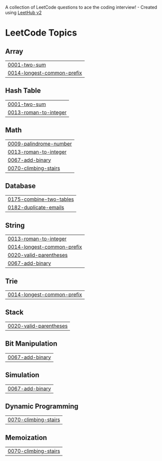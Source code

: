A collection of LeetCode questions to ace the coding interview! - Created using [LeetHub v2](https://github.com/arunbhardwaj/LeetHub-2.0)
<!---LeetCode Topics Start-->
# LeetCode Topics
## Array
|  |
| ------- |
| [0001-two-sum](https://github.com/MathanCoder10/Leetcode-Problems/tree/master/0001-two-sum) |
| [0014-longest-common-prefix](https://github.com/MathanCoder10/Leetcode-Problems/tree/master/0014-longest-common-prefix) |
## Hash Table
|  |
| ------- |
| [0001-two-sum](https://github.com/MathanCoder10/Leetcode-Problems/tree/master/0001-two-sum) |
| [0013-roman-to-integer](https://github.com/MathanCoder10/Leetcode-Problems/tree/master/0013-roman-to-integer) |
## Math
|  |
| ------- |
| [0009-palindrome-number](https://github.com/MathanCoder10/Leetcode-Problems/tree/master/0009-palindrome-number) |
| [0013-roman-to-integer](https://github.com/MathanCoder10/Leetcode-Problems/tree/master/0013-roman-to-integer) |
| [0067-add-binary](https://github.com/MathanCoder10/Leetcode-Problems/tree/master/0067-add-binary) |
| [0070-climbing-stairs](https://github.com/MathanCoder10/Leetcode-Problems/tree/master/0070-climbing-stairs) |
## Database
|  |
| ------- |
| [0175-combine-two-tables](https://github.com/MathanCoder10/Leetcode-Problems/tree/master/0175-combine-two-tables) |
| [0182-duplicate-emails](https://github.com/MathanCoder10/Leetcode-Problems/tree/master/0182-duplicate-emails) |
## String
|  |
| ------- |
| [0013-roman-to-integer](https://github.com/MathanCoder10/Leetcode-Problems/tree/master/0013-roman-to-integer) |
| [0014-longest-common-prefix](https://github.com/MathanCoder10/Leetcode-Problems/tree/master/0014-longest-common-prefix) |
| [0020-valid-parentheses](https://github.com/MathanCoder10/Leetcode-Problems/tree/master/0020-valid-parentheses) |
| [0067-add-binary](https://github.com/MathanCoder10/Leetcode-Problems/tree/master/0067-add-binary) |
## Trie
|  |
| ------- |
| [0014-longest-common-prefix](https://github.com/MathanCoder10/Leetcode-Problems/tree/master/0014-longest-common-prefix) |
## Stack
|  |
| ------- |
| [0020-valid-parentheses](https://github.com/MathanCoder10/Leetcode-Problems/tree/master/0020-valid-parentheses) |
## Bit Manipulation
|  |
| ------- |
| [0067-add-binary](https://github.com/MathanCoder10/Leetcode-Problems/tree/master/0067-add-binary) |
## Simulation
|  |
| ------- |
| [0067-add-binary](https://github.com/MathanCoder10/Leetcode-Problems/tree/master/0067-add-binary) |
## Dynamic Programming
|  |
| ------- |
| [0070-climbing-stairs](https://github.com/MathanCoder10/Leetcode-Problems/tree/master/0070-climbing-stairs) |
## Memoization
|  |
| ------- |
| [0070-climbing-stairs](https://github.com/MathanCoder10/Leetcode-Problems/tree/master/0070-climbing-stairs) |
<!---LeetCode Topics End-->